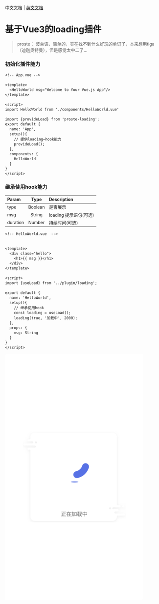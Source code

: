 中文文档 | [英文文档](./en/README.MD)

# 基于Vue3的loading插件

>  proste： 波兰语，简单的，实在找不到什么好玩的单词了，本来想用tiga（迪迦奥特曼），但是感觉太中二了...

### 初始化插件能力

``` vue
<!-- App.vue -->

<template>
  <HelloWorld msg="Welcome to Your Vue.js App"/>
</template>

<script>
import HelloWorld from './components/HelloWorld.vue'

import {provideLoad} from 'proste-loading';
export default {
  name: 'App',
  setup(){
    // 提供loading—hook能力
    provideLoad();
  },
  components: {
    HelloWorld
  }
}
</script>

```

### 继承使用hook能力

| Param |  Type     | Description       |
| :---- | :----:    | :---------------  |
| type  | Boolean   | 是否展示            |
| msg   | String    | loading 提示语句(可选)    |
| duration   | Number    | 持续时间(可选)    |


``` vue
<!-- HelloWorld.vue  -->


<template>
  <div class="hello">
    <h1>{{ msg }}</h1>
  </div>
</template>

<script>
import {useLoad} from '../plugin/loading';

export default {
  name: 'HelloWorld',
  setup(){
    // 继承使用hook
    const loading = useLoad();
    loading(true, '加载中', 2000);
  },
  props: {
    msg: String
  }
}
</script>

```

![avatar](./preview/loading.png)
